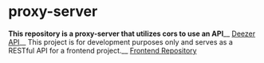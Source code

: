 ﻿# proxy-server

**This repository is a proxy-server that utilizes cors to use an API**__
[Deezer API](https://developers.deezer.com/api)__
This project is for development purposes only and serves as a RESTful API for a frontend project.__
[Frontend Repository](https://github.com/RESIDGE/music-app)
